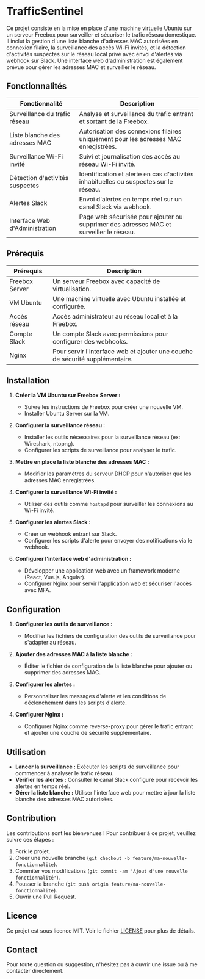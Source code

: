 # TrafficSentinel

Ce projet consiste en la mise en place d'une machine virtuelle Ubuntu sur un serveur Freebox pour surveiller et sécuriser le trafic réseau domestique. Il inclut la gestion d'une liste blanche d'adresses MAC autorisées en connexion filaire, la surveillance des accès Wi-Fi invités, et la détection d'activités suspectes sur le réseau local privé avec envoi d'alertes via webhook sur Slack. Une interface web d'administration est également prévue pour gérer les adresses MAC et surveiller le réseau.

## Fonctionnalités

| Fonctionnalité | Description |
| - | - |
| Surveillance du trafic réseau | Analyse et surveillance du trafic entrant et sortant de la Freebox. |
| Liste blanche des adresses MAC | Autorisation des connexions filaires uniquement pour les adresses MAC enregistrées. |
| Surveillance Wi-Fi invité | Suivi et journalisation des accès au réseau Wi-Fi invité. |
| Détection d'activités suspectes | Identification et alerte en cas d'activités inhabituelles ou suspectes sur le réseau. |
| Alertes Slack | Envoi d'alertes en temps réel sur un canal Slack via webhook. |
| Interface Web d'Administration | Page web sécurisée pour ajouter ou supprimer des adresses MAC et surveiller le réseau. |

## Prérequis

| Prérequis | Description |
| - | - |
| Freebox Server | Un serveur Freebox avec capacité de virtualisation. |
| VM Ubuntu | Une machine virtuelle avec Ubuntu installée et configurée. |
| Accès réseau | Accès administrateur au réseau local et à la Freebox. |
| Compte Slack | Un compte Slack avec permissions pour configurer des webhooks. |
| Nginx | Pour servir l'interface web et ajouter une couche de sécurité supplémentaire. |

## Installation

1. **Créer la VM Ubuntu sur Freebox Server :**
   - Suivre les instructions de Freebox pour créer une nouvelle VM.
   - Installer Ubuntu Server sur la VM.

2. **Configurer la surveillance réseau :**
   - Installer les outils nécessaires pour la surveillance réseau (ex: Wireshark, ntopng).
   - Configurer les scripts de surveillance pour analyser le trafic.

3. **Mettre en place la liste blanche des adresses MAC :**
   - Modifier les paramètres du serveur DHCP pour n'autoriser que les adresses MAC enregistrées.

4. **Configurer la surveillance Wi-Fi invité :**
   - Utiliser des outils comme `hostapd` pour surveiller les connexions au Wi-Fi invité.

5. **Configurer les alertes Slack :**
   - Créer un webhook entrant sur Slack.
   - Configurer les scripts d'alerte pour envoyer des notifications via le webhook.

6. **Configurer l'interface web d'administration :**
   - Développer une application web avec un framework moderne (React, Vue.js, Angular).
   - Configurer Nginx pour servir l'application web et sécuriser l'accès avec MFA.

## Configuration

1. **Configurer les outils de surveillance :**
   - Modifier les fichiers de configuration des outils de surveillance pour s'adapter au réseau.

2. **Ajouter des adresses MAC à la liste blanche :**
   - Éditer le fichier de configuration de la liste blanche pour ajouter ou supprimer des adresses MAC.

3. **Configurer les alertes :**
   - Personnaliser les messages d'alerte et les conditions de déclenchement dans les scripts d'alerte.

4. **Configurer Nginx :**
   - Configurer Nginx comme reverse-proxy pour gérer le trafic entrant et ajouter une couche de sécurité supplémentaire.

## Utilisation

- **Lancer la surveillance :** Exécuter les scripts de surveillance pour commencer à analyser le trafic réseau.
- **Vérifier les alertes :** Consulter le canal Slack configuré pour recevoir les alertes en temps réel.
- **Gérer la liste blanche :** Utiliser l'interface web pour mettre à jour la liste blanche des adresses MAC autorisées.

## Contribution

Les contributions sont les bienvenues ! Pour contribuer à ce projet, veuillez suivre ces étapes :

1. Fork le projet.
2. Créer une nouvelle branche (`git checkout -b feature/ma-nouvelle-fonctionnalite`).
3. Commiter vos modifications (`git commit -am 'Ajout d'une nouvelle fonctionnalité'`).
4. Pousser la branche (`git push origin feature/ma-nouvelle-fonctionnalite`).
5. Ouvrir une Pull Request.

## Licence

Ce projet est sous licence MIT. Voir le fichier [LICENSE](LICENSE) pour plus de détails.

## Contact

Pour toute question ou suggestion, n'hésitez pas à ouvrir une issue ou à me contacter directement.

